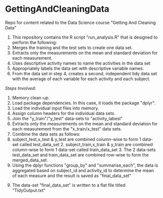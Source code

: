 **GettingAndCleaningData**
===================
Repo for content related to the Data Science course "Getting And Cleaning Data"

1. This repository contains the R script "run_analysis.R" that is designed to perform the following:
2. Merges the training and the test sets to create one data set.
3. Extracts only the measurements on the mean and standard deviation for each measurement. 
4. Uses descriptive activity names to name the activities in the data set
5. Appropriately labels the data set with descriptive variable names. 
6. From the data set in step 4, creates a second, independent tidy data set with the average of each variable for each activity and each subject.

*Steps Involved:*
1. Memory clean-up.
2. Load package dependencies. In this case, it loads the package "dplyr".
3. Load the individual input files into memory.
4. Assign column headers for the individual data sets.
5. Join the "y_train"/"y_test" data-sets to "activity_labesl"
6. Extracts only the measurements on the mean and standard deviation for each measurement from the "x_train/x_test" data  sets.
7. Combine the data sets as follows:
  1. subject_test,x_test & y_test are combined column-wise to form 1 data-set called test_data_set
	2. subject_train,x_train & y_train are combined column-wise to form 1 data-set called train_data_set
	3. The 2 data-sets test_data_set and train_data_set are combined row-wise to form the 
	merged_data_set.
8. Using the dplyr functions "group_by" and "summarise_each", the data is aggregated based on subject_id and activity_id to determine the mean of each measure and the result is saved as "final_data_set"
9) The data-set "final_data_set" is written to a flat file titled "TidyOutput.txt"
